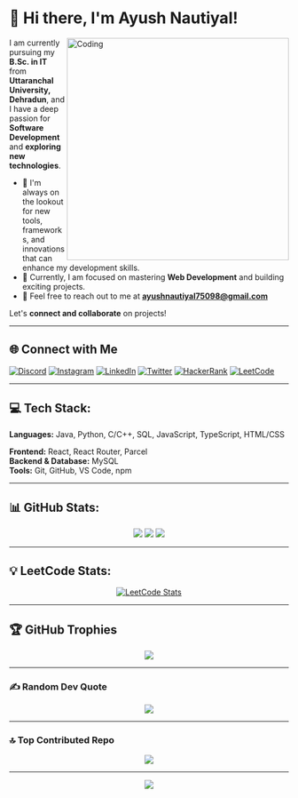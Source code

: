 # 👋 Hi there, I'm Ayush Nautiyal!

<img align="right" alt="Coding" width="400" src="https://user-images.githubusercontent.com/74038190/229223263-cf2e4b07-2615-4f87-9c38-e37600f8381a.gif">

I am currently pursuing my **B.Sc. in IT** from **Uttaranchal University, Dehradun**, and I have a deep passion for **Software Development** and **exploring new technologies**.

- 🔭 I'm always on the lookout for new tools, frameworks, and innovations that can enhance my development skills.
- 🌱 Currently, I am focused on mastering **Web Development** and building exciting projects.
- 💬 Feel free to reach out to me at **ayushnautiyal75098@gmail.com**

Let's **connect and collaborate** on projects!

---

## 🌐 Connect with Me

[![Discord](https://img.shields.io/badge/Discord-5865F2?style=for-the-badge&logo=discord&logoColor=white)](https://discord.com/users/ayush_nautiyal_05766)
[![Instagram](https://img.shields.io/badge/Instagram-E4405F?style=for-the-badge&logo=instagram&logoColor=white)](https://instagram.com/ayush_nautiyal16)
[![LinkedIn](https://img.shields.io/badge/LinkedIn-0077B5?style=for-the-badge&logo=linkedin&logoColor=white)](https://www.linkedin.com/in/ayushnautiyal16/)
[![Twitter](https://img.shields.io/badge/Twitter-1DA1F2?style=for-the-badge&logo=twitter&logoColor=white)](https://x.com/Ayushnauti17913)
[![HackerRank](https://img.shields.io/badge/HackerRank-00EA64?style=for-the-badge&logo=hackerrank&logoColor=white)](https://hackerrank.com/ayushnautiyal)
[![LeetCode](https://img.shields.io/badge/LeetCode-FFA116?style=for-the-badge&logo=leetcode&logoColor=white)](https://leetcode.com/ayushnautiyal16)

---

## 💻 Tech Stack:

**Languages:** Java, Python, C/C++, SQL, JavaScript, TypeScript, HTML/CSS

**Frontend:** React, React Router, Parcel  
**Backend & Database:** MySQL  
**Tools:** Git, GitHub, VS Code, npm

---

## 📊 GitHub Stats:

<div align="center">
  
![](https://github-readme-stats.vercel.app/api?username=ayushnautiyal-16&theme=dark&hide_border=false&include_all_commits=true&count_private=true)
![](https://github-readme-streak-stats.herokuapp.com/?user=ayushnautiyal-16&theme=dark&hide_border=false)
![](https://github-readme-stats.vercel.app/api/top-langs/?username=ayushnautiyal-16&theme=dark&hide_border=false&include_all_commits=true&count_private=true&layout=compact)

</div>

---

## 💡 LeetCode Stats:

<div align="center">

[![LeetCode Stats](https://leetcard.jacoblin.cool/ayushnautiyal16?theme=dark&font=Ubuntu&ext=heatmap)](https://leetcode.com/ayushnautiyal16)

</div>

---

## 🏆 GitHub Trophies

<div align="center">
  
![](https://github-profile-trophy.vercel.app/?username=ayushnautiyal-16&theme=radical&no-frame=false&no-bg=false&margin-w=4)

</div>

---

### ✍️ Random Dev Quote

<div align="center">
  
![](https://quotes-github-readme.vercel.app/api?type=horizontal&theme=radical)

</div>

---

### 🔝 Top Contributed Repo

<div align="center">
  
![](https://github-contributor-stats.vercel.app/api?username=ayushnautiyal-16&limit=5&theme=dark&combine_all_yearly_contributions=true)

</div>

---

<div align="center">

[![](https://visitcount.itsvg.in/api?id=ayushnautiyal-16&icon=0&color=0)](https://visitcount.itsvg.in)

</div>
